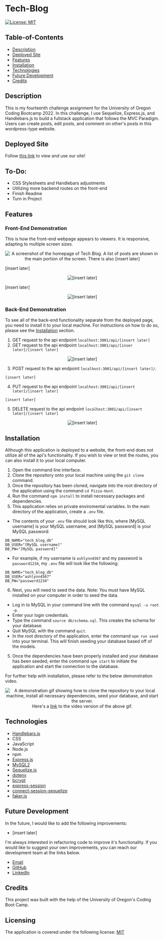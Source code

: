 # Tech-Blog

[![License: MIT](https://img.shields.io/badge/License-MIT-yellow.svg)](https://opensource.org/licenses/MIT)

## Table-of-Contents

- [Description](#description)
- [Deployed Site](#deployed-site)
- [Features](#features)
- [Installation](#installation)
- [Technologies](#technologies)
- [Future Development](#future-development)
- [Credits](#credits)

## Description

This is my fourteenth challenge assignment for the University of Oregon Coding Bootcamp 2022. In this challenge, I use Sequelize, Express.js, and Handlebars.js to build a fullstack application that follows the MVC Paradigm. Users can create posts, edit posts, and comment on other's posts in this wordpress-type website.

## Deployed Site

Follow [this link](https://secret-lowlands-95047.herokuapp.com/) to view and use our site!

## To-Do:

- CSS Stylesheets and Handlebars adjustments
- Utilizing more backend routes on the front-end
- Finish Readme
- Turn in Project

## Features

### Front-End Demonstration

This is how the front-end webpage appears to viewers. It is responsive, adapting to multiple screen sizes.

<p align="center">
<img alt="A screenshot of the homepage of Tech Blog. A list of posts are shown in the main portion of the screen. There is also [insert later]" src="./assets/images/tech-blog-screenshot.jpg"/>
</p>

[insert later]

<p align="center">
<img alt="[insert later]" src="./assets/images/tech-blog-demo.gif"/>
</p>

[insert later]

<p align="center">
<img alt="[insert later]" src="./assets/images/tech-blog-demo-[insert later].gif"/> 
</p>

### Back-End Demonstration

To see all of the back-end functionality separate from the deployed page, you need to install it to your local machine. For instructions on how to do so, please see the [Installation](#installation) section.

1. GET request to the api endpoint `localhost:3001/api/[insert later]`
2. GET request to the api endpoint `localhost:3001/api/[inser later]/[insert later]`

<p align="center">
<img alt="[insert later]" src="./assets/images/pizza-hunt-demo-[insert later].gif"/>
</p>

3. POST request to the api endpoint `localhost:3001/api/[insert later]/`.

```
[insert later]
```

4. PUT request to the api endpoint `localhost:3001/api/[insert later]/[insert later]`

```
[insert later]
```

5. DELETE request to the api endpoint `localhost:3001/api/[insert later]/[insert later]`

<p align="center">
<img alt="[insert later]" src="./assets/images/pizza-hunt-demo-[insert later].gif"/>
</p>

## Installation

Although this application is deployed to a website, the front-end does not utilize all of the api's functionality. If you wish to view or test the routes, you can also install it to your local computer.

1. Open the command line interface.
2. Clone the repository onto your local machine using the `git clone` command.
3. Once the repository has been cloned, navigate into the root directory of the application using the command `cd Pizza-Hunt`.
4. Run the command `npm install` to install necessary packages and dependencies.
5. This application relies on private enviromental variables. In the main directory of the application, create a `.env` file.

- The contents of your `.env` file should look like this, where [MySQL username] is your MySQL username, and [MySQL password] is your MySQL password:

```
DB_NAME="tech_blog_db"
DB_USER="[MySQL username]"
DB_PW="[MySQL password]"
```

- For example, if my username is `ashlynn4567` and my password is `password1234`, my `.env` file will look like the following:

```
DB_NAME="tech_blog_db"
DB_USER="ashlynn4567"
DB_PW="password1234"
```

6. Next, you will need to seed the data. Note: You must have MySQL installed on your computer in order to seed the data.

- Log in to MySQL in your command line with the command `mysql -u root -p`.
- Enter your login credentials.
- Type the command `source db/schema.sql`. This creates the schema for your database.
- Quit MySQL with the command `quit`.
- In the root directory of the application, enter the command `npm run seed` into your terminal. This will finish seeding your database based off of the models.

5. Once the dependencies have been properly installed and your database has been seeded, enter the command `npm start` to initiate the application and start the connection to the database.

For further help with installation, please refer to the below demonstration video.

<p align="center">
<img alt="A demonstration gif showing how to clone the repository to your local machine, install all necessary dependencies, seed your database, and start the server." src="./assets/images/pizza-hunt-demo-[insert later].gif"/>
<br>Here's a <a href="[insert later]" target="_blank">link</a> to the video version of the above gif.
</p>

## Technologies

- [Handlebars.js](https://handlebarsjs.com/)
- CSS
- JavaScript
- Node.js
- npm
- [Express.js](https://expressjs.com/)
- [MySQL2](https://www.npmjs.com/package/mysql2)
- [Sequelize.js](https://sequelize.org/)
- [dotenv](https://www.npmjs.com/package/dotenv)
- [bcrypt](https://www.npmjs.com/package/bcrypt)
- [express-session](https://www.npmjs.com/package/express-session)
- [connect-session-sequelize](https://www.npmjs.com/package/express-session-sequelize)
- [faker.js](https://fakerjs.dev/)

## Future Development

In the future, I would like to add the following improvements:

- [insert later]

I'm always interested in refactoring code to improve it's functionality. If you would like to suggest your own improvements, you can reach our development team at the links below.

- <a href="mailto:ashlynn4567@gmail.com">Email</a>
- <a href="https://github.com/ashlynn4567">GitHub</a>
- <a href="https://www.linkedin.com/in/ashley-lynn-smith/">LinkedIn</a>

## Credits

This project was built with the help of the University of Oregon's Coding Boot Camp.

## Licensing

The application is covered under the following license: [MIT](https://opensource.org/licenses/MIT)
